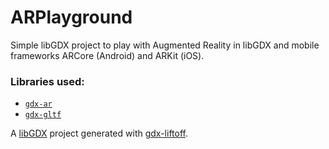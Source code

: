 # ARPlayground

Simple libGDX project to play with Augmented Reality in libGDX and mobile frameworks ARCore (Android) and ARKit (iOS).

### Libraries used:
- [`gdx-ar`](https://github.com/rednblackgames/gdx-ar)
- [`gdx-gltf`](https://github.com/mgsx-dev/gdx-gltf)

A [libGDX](https://libgdx.com/) project generated with [gdx-liftoff](https://github.com/tommyettinger/gdx-liftoff).